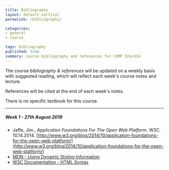 ```yaml
---
title: Bibliography
layout: default-vertical
permalink: /bibliography/

categories:
- general
- course

tags: bibliography
published: true
summary: course bibliography and references for COMP 324/424
---
```


The course *bibliography & references* will be updated on a weekly basis with suggested reading, which will reflect each week's course notes and lecture.

References will be cited at the end of each week's notes.

There is no specific textbook for this course.

***

<!--
###### Week 15 - 22nd April 2019

  * [MDN - Introduction to automated testing](https://developer.mozilla.org/en-US/docs/Learn/Tools_and_testing/Cross_browser_testing/Automated_testing)
  * [MDN - Publishing your website](https://developer.mozilla.org/en-US/docs/Learn/Getting_started_with_the_web/Publishing_your_website)
  * [MDN - Strategies for carrying out testing](https://developer.mozilla.org/en-US/docs/Learn/Tools_and_testing/Cross_browser_testing/Testing_strategies)
  * [MDN - Tools & Testing](https://developer.mozilla.org/en-US/docs/Learn/Tools_and_testing)
  * [MDN - Web components](https://developer.mozilla.org/en-US/docs/Web/Web_Components)
  * [Travis CI](https://travis-ci.org/)
  * [Webpack](https://webpack.js.org/)

###### Week 14 - 15th April 2019

  * JavaScript
    * [MDN - Inheritance and the prototype chain](https://developer.mozilla.org/en-US/docs/Web/JavaScript/Inheritance_and_the_prototype_chain)
    * [MDN - Prototype](https://developer.mozilla.org/en-US/docs/Web/JavaScript/Reference/Global_Objects/Object/prototype)
    * [MDN - ES modules - import](https://developer.mozilla.org/en-US/docs/Web/JavaScript/Reference/Statements/import)
    * [MDN - ES modules - export](https://developer.mozilla.org/en-US/docs/web/javascript/reference/statements/export)
  * [D3 - Easing](https://github.com/mbostock/d3/wiki/Transitions#d3_ease)
  * [D3 - Scales](https://github.com/mbostock/d3/wiki/Scales)

##### Week 13 - 8th April 2019

  * [Firebase](https://firebase.google.com/)
  * [Firebase - database rules](https://firebase.google.com/docs/database/security/quickstart)
  * [Firebase Docs - DataSnapshot](https://firebase.google.com/docs/reference/js/firebase.database.DataSnapshot)
  * [Firebase docs - `on()` events](https://firebase.google.com/docs/reference/js/firebase.database.Reference#on)
  * [Google's Cloud Platform](https://cloud.google.com/shell/docs/features#code_editor)
  * MongoDB
    * [MongoDB - For Giant Ideas](https://www.mongodb.org/)
  * Mongoose
    * [MongooseJS Docs](http://mongoosejs.com/index.html)

### Week 12 - 1st April 2019

  * Homebrew for OS X
    * [Homebrew - the missing package manager for OS X](http://brew.sh/)
  * [MDN - JS Objects](https://developer.mozilla.org/en-US/docs/Web/JavaScript/Guide/Working_with_Objects)
  * Node.js
    * [Node.js](https://nodejs.org/en/)
    * [ExpressJS](http://expressjs.com/)
  * Redis
    * [redis.io](http://redis.io/)
  * [W3 - JS Object](http://www.w3schools.com/js/js_objects.asp)
  * [W3 - JS Performance](http://www.w3schools.com/js/js_performance.asp)

##### Week 11 - 25th March 2019

  * [Create your own AJAX loader](http://www.ajaxload.info/)
  * [Flickr API - Public feeds](https://www.flickr.com/services/feeds/)
  * [Flickr API - Public feed - public photos & video ](https://www.flickr.com/services/feeds/docs/photos_public/)
  * [MDN - JS - Iterators and Generators](https://developer.mozilla.org/en-US/docs/Web/JavaScript/Guide/Iterators_and_Generators)
  * [MDN - JS - Using Promises](https://developer.mozilla.org/en-US/docs/Web/JavaScript/Guide/Using_promises)
  * [W3 - CSS Flexible Box Layout Module 1](https://drafts.csswg.org/css-flexbox/)
  * [W3 Selector API](http://www.w3.org/TR/selectors-api/)

##### Week 10 - 18th March 2019

  * N/A - Presentations

##### Week 9 - 11th March 2019

  * [MDN - JS](https://developer.mozilla.org/en-US/docs/Web/JavaScript/Guide)
  * [jQuery](https://jQuery.com/)
  * [jQuery API](https://api.jquery.com/)
  * [jQuery - deferred ](https://api.jquery.com/jquery.deferred/)
  * [jQuery - .getJSON()](http://api.jQuery.com/jQuery.getjson/)
  * [jQuery - JSONP](https://learn.jquery.com/ajax/working-with-jsonp/)
  * [jQuery :parent selector](https://api.jquery.com/parent-selector/)
  * [MDN - JS Objects](https://developer.mozilla.org/en-US/docs/Web/JavaScript/Guide/Working_with_Objects)

##### Week 8 - 4th March 2019

  * N/A - Spring Break

##### Week 7 - 25th February 2019

  * [MDN - JS](https://developer.mozilla.org/en-US/docs/Web/JavaScript/Guide)
  * [MDN - JS Data Types and Data Structures](https://developer.mozilla.org/en-US/docs/Web/JavaScript/Data_structures)
  * [MDN - JS Grammar and Types](https://developer.mozilla.org/en-US/docs/Web/JavaScript/Guide/Grammar_and_types)
  * [MDN - JS Objects](https://developer.mozilla.org/en-US/docs/Web/JavaScript/Guide/Working_with_Objects)
  * [W3 - JS Performance](http://www.w3schools.com/js/js_performance.asp)
  * [W3 Schools - JS](http://www.w3schools.com/js/default.asp)

##### Week 6 - 18th February 2019

  * [Google Web Fonts](https://fonts.google.com/)
  * [MDN - CSS3 Grid](https://developer.mozilla.org/en-US/docs/Web/CSS/CSS_Grid_Layout)
  * [W3 Schools - CSS Grid View](https://www.w3schools.com/css/css_rwd_grid.asp)

##### Week 5 - 11th February 2019

  * N/A - Presentations

##### Week 4 - 4th February 2019

  * [MDN - CSS](https://developer.mozilla.org/en-US/docs/Web/CSS)
  * [W3C - CSS](http://www.w3.org/Style/CSS/)
  * [W3 Schools - CSS](http://www.w3schools.com/css/default.asp)

##### Week 3 - 28th January 2019
  * [JS Info - DOM Nodes](https://javascript.info/dom-nodes)
  * [MDN - Document & Website Structure](https://developer.mozilla.org/en-US/docs/Learn/HTML/Introduction_to_HTML/Document_and_website_structure)
  * [MDN - Global Attributes](https://developer.mozilla.org/en-US/docs/Web/HTML/Global_attributes)
  * [MDN - HTML developer guide](https://developer.mozilla.org/en-US/docs/Web/Guide/HTML)
  * [MDN - HTML5](https://developer.mozilla.org/en-US/docs/Web/Guide/HTML/HTML5)
  * [MDN - requestAnimationFrame](https://developer.mozilla.org/en-US/docs/Web/API/window/requestAnimationFrame)
  * [W3C Documentation - HTML5](http://www.w3.org/TR/html5/Overview.html#contents)
  * [W3 Schools - HTML5](https://www.w3schools.com/html/default.asp)

##### Week 2 - 21st January 2019

  * 
-->

##### Week 1 - 27th August 2019

  * Jaffe, Jim., *Application Foundations For The Open Web Platform*. W3C. 10.14.2014. [http://www.w3.org/blog/2014/10/application-foundations-for-the-open-web-platform/](http://www.w3.org/blog/2014/10/application-foundations-for-the-open-web-platform/)
  * [MDN - Using Dynamic Styling Information](https://developer.mozilla.org/en-US/docs/Web/API/CSS_Object_Model/Using_dynamic_styling_information)
  * [W3C Documentation - HTML Syntax](http://www.w3.org/TR/html-markup/syntax.html)